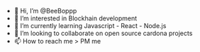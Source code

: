 - 👋 Hi, I’m @BeeBoppp
- 👀 I’m interested in Blockhain development
- 🌱 I’m currently learning Javascript - React - Node.js
- 💞️ I’m looking to collaborate on open source cardona projects
- 📫 How to reach me > PM me

<!---
BeeBoppp/BeeBoppp is a ✨ special ✨ repository because its `README.md` (this file) appears on your GitHub profile.
You can click the Preview link to take a look at your changes.
--->
